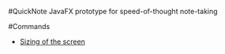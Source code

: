 #QuickNote
JavaFX prototype for speed-of-thought note-taking

#Commands
- [Sizing of the screen](/Documentation/Sizing.md)
